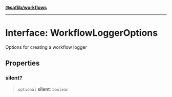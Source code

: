[**@saflib/workflows**](../index.md)

---

# Interface: WorkflowLoggerOptions

Options for creating a workflow logger

## Properties

### silent?

> `optional` **silent**: `boolean`

